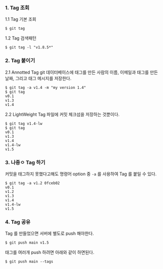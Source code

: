### 1. Tag 조회

1.1 Tag 기본 조회
```
$ git tag
```

1.2 Tag 검색패턴
```
$ git tag -l "v1.8.5*"
```

### 2. Tag 붙이기

2.1 Annotted Tag
git 데이터베이스에 태그를 만든 사람의 이름, 이메일과 태그를 만든 날짜, 그리고 태그 메시지를 저장한다.

```
$ git tag -a v1.4 -m "my version 1.4"
$ git tag
v0.1
v1.3
v1.4
```

2.2 LightWeight Tag
파일에 커밋 체크섬을 저장하는 것뿐이다.
```
$ git tag v1.4-lw
$ git tag
v0.1
v1.3
v1.4
v1.4-lw
v1.5
```

### 3. 나중ㅇ Tag 하기
커밋을 태그하지 못했다고해도 명령어 option 중 `-a` 를 사용하여 Tag 를 붙일 수 있다.
```
$ git tag -a v1.2 0fceb02
v0.1
v1.2
v1.3
v1.4
v1.4-lw
v1.5
```


### 4. Tag 공유
Tag 를 만들었으면 서버에 별도로 push 해야한다.
```
$ git push main v1.5
```
태그를 여러개 push 하려면 아래와 같이 하면된다.
```
$ git push main --tags
```
